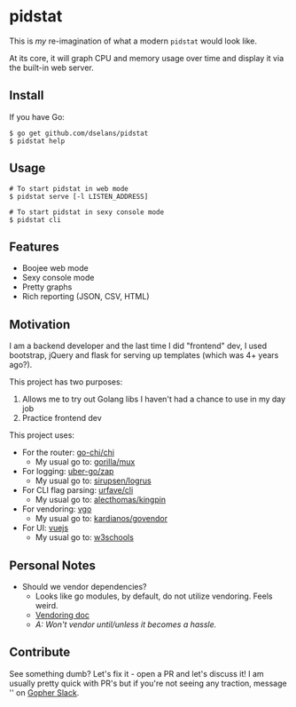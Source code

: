 # pidstat
This is *my* re-imagination of what a modern `pidstat` would look like.

At its core, it will graph CPU and memory usage over time and display it via the
built-in web server.

## Install
If you have Go:
```
$ go get github.com/dselans/pidstat
$ pidstat help 
```

## Usage
```
# To start pidstat in web mode
$ pidstat serve [-l LISTEN_ADDRESS]

# To start pidstat in sexy console mode
$ pidstat cli
```

## Features
* Boojee web mode
* Sexy console mode
* Pretty graphs
* Rich reporting (JSON, CSV, HTML)

## Motivation
I am a backend developer and the last time I did "frontend" dev, I used bootstrap,
jQuery and flask for serving up templates (which was 4+ years ago?).

This project has two purposes:

1. Allows me to try out Golang libs I haven't had a chance to use in my day job
2. Practice frontend dev

This project uses:

* For the router: [go-chi/chi](https://github.com/go-chi/chi)
    * My usual go to: [gorilla/mux](https://github.com/gorilla/mux)
* For logging: [uber-go/zap](https://github.com/uber-go/zap)
    * My usual go to: [sirupsen/logrus](https://github.com/sirupsen/logrus)
* For CLI flag parsing: [urfave/cli](https://github.com/urfave/cli)
    * My usual go to: [alecthomas/kingpin](https://github.com/alecthomas/kingpin)
* For vendoring: [vgo](https://github.com/golang/go/wiki/vgo)
    * My usual go to: [kardianos/govendor](https://github.com/kardianos/govendor)
* For UI: [vuejs](https://github.com/vuejs)
    * My usual go to: [w3schools](https://www.w3schools.com/)

## Personal Notes
* Should we vendor dependencies?
    * Looks like go modules, by default, do not utilize vendoring. Feels weird.
    * [Vendoring doc](https://github.com/golang/go/wiki/Modules#how-do-i-use-vendoring-with-modules-is-vendoring-going-away)
    * _A: Won't vendor until/unless it becomes a hassle._

## Contribute
See something dumb? Let's fix it - open a PR and let's discuss it! I am usually
pretty quick with PR's but if you're not seeing any traction, message '' on
[Gopher Slack](https://invite.slack.golangbridge.org/).